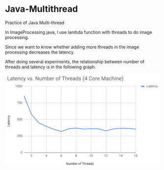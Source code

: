 # Java-Multithread
Practice of Java Multi-thread 

In ImageProcessing.java, I use lambda function with threads to do image processing.

Since we want to know whether adding more threads in the image processing decreases the latency.

After doing several experiments, the relationship between number of threads and latency is in the following graph.

![Screenshot](./resource/Efficiency.png)


